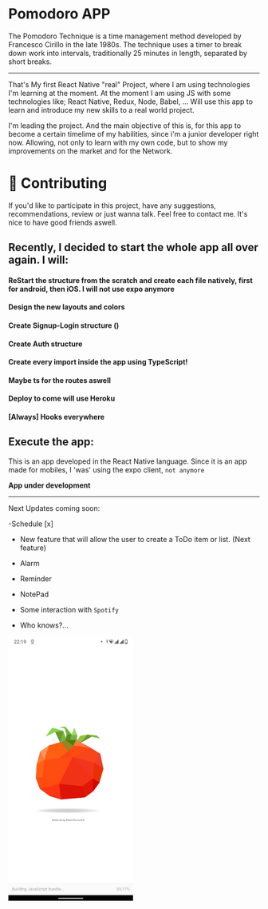# Pomodoro APP
The Pomodoro Technique is a time management method developed by Francesco Cirillo in the late 1980s. The technique uses a timer to break down work into intervals, traditionally 25 minutes in length, separated by short breaks.

-------------------------------------------------------------------------------------------------


That's My first React Native "real" Project, where I am using technologies I'm learning at the moment.
At the moment I am using JS with some technologies like;
   React Native, Redux, Node,  Babel, ...
   Will use this app to learn and introduce my new skills to a real world project.
   
   I'm leading the project. And the main objective of this is, for this app to become a certain timelime of my habilities, since i'm a junior developer right now. 
    Allowing, not only to learn with my own code,  but to show my improvements on the market and for the Network.
    
    
# :tada: Contributing
If you'd like to participate in this project, have any suggestions, recommendations, review or just wanna talk. Feel free to contact me.
It's nice to have good friends aswell.



## Recently, I decided to start the whole app all over again. I will:
#### ReStart the structure from the scratch and create each file natively, first for android, then iOS. I will not use expo anymore
#### Design the new layouts and colors
#### Create Signup-Login structure ()
#### Create Auth structure 
#### Create every import inside the app using TypeScript!
#### Maybe ts for the routes aswell
#### Deploy to come will use Heroku
#### [Always] Hooks everywhere
   















## Execute the app:

This is an app developed in the React Native language.
Since it is an app made for mobiles, I 'was' using the expo client, `not anymore`
 




**App under development**













----------------------------------------------------------------------------------------------------------------------------------------

Next Updates coming soon: 

  -Schedule  [x]
  - New feature that will allow the user to create a ToDo item or list. (Next feature)
  
  - Alarm
  - Reminder
  - NotePad

  - Some interaction with `Spotify`
  - Who knows?...
  
  
  
  
  <img src="./assets/logo.jpeg" width="250px">


